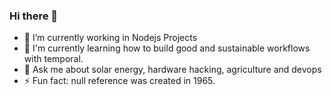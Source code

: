 ### Hi there 👋
- 🔭 I’m currently working in Nodejs Projects
- 🌱 I'm currently learning how to build good and sustainable workflows with temporal.
- 💬 Ask me about solar energy, hardware hacking, agriculture and devops
- ⚡ Fun fact: null reference was created in 1965.
<!--
**CristopherVidalMachado/CristopherVidalMachado** is a ✨ _special_ ✨ repository because its `README.md` (this file) appears on your GitHub profile.

Here are some ideas to get you started:


- 🌱 I’m currently learning ...
- 👯 I’m looking to collaborate on ...
- 🤔 I’m looking for help with ...
- 💬 Ask me about ...
- 📫 How to reach me: ...
- 😄 Pronouns: ...
- ⚡ Fun fact: ...
-->

